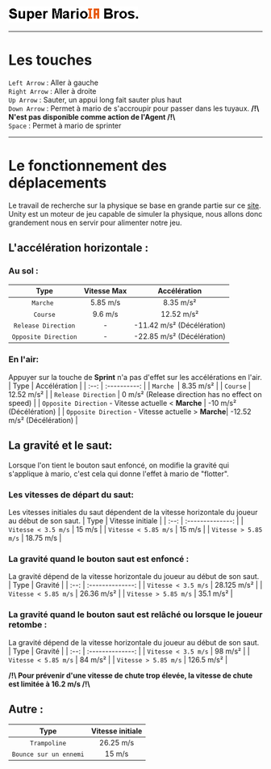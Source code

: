 ![Mario](/Docs/Images/Super_MarioIA_Bros.png)
***
# Les touches 
`Left Arrow` : Aller à gauche  
`Right Arrow` : Aller à droite  
`Up Arrow` : Sauter, un appui long fait sauter plus haut  
`Down Arrow` : Permet à mario de s'accroupir pour passer dans les tuyaux. **/!\ N'est pas disponible comme action de l'Agent /!\\**  
`Space` : Permet à mario de sprinter
***
# Le fonctionnement des déplacements
Le travail de recherche sur la physique se base en grande partie sur ce [site](https://drive.google.com/file/d/1IAZIW48kDXfpbrIQjIvmYxfSTMVZgTui/view?usp=sharing).  
Unity est un moteur de jeu capable de simuler la physique, nous allons donc grandement nous en servir pour alimenter notre jeu.
## L'accélération horizontale :
### Au sol :
| Type | Vitesse Max | Accélération |
| :--: | :---------: | :----------: |
| `Marche `| 5.85 m/s | 8.35 m/s² |
| `Course` | 9.6 m/s | 12.52 m/s² |
| `Release Direction` | - | -11.42 m/s² (Décélération) |
| `Opposite Direction` | - | -22.85 m/s² (Décélération) |
### En l'air:
Appuyer sur la touche de **Sprint** n'a pas d'effet sur les accélérations en l'air.
| Type |  Accélération |
| :--: | :----------: |
| `Marche `| 8.35 m/s² |
| `Course` | 12.52 m/s² |
| `Release Direction` | 0 m/s² (Release direction has no effect on speed) |
| `Opposite Direction` - Vitesse actuelle < **Marche** | -10 m/s² (Décélération) |
| `Opposite Direction` - Vitesse actuelle > **Marche**| -12.52 m/s² (Décélération) |
  
## La gravité et le saut:
Lorsque l'on tient le bouton saut enfoncé, on modifie la gravité qui s'applique à mario, c'est cela qui donne l'effet à mario de "flotter".
### Les vitesses de départ du saut:
Les vitesses initiales du saut dépendent de la vitesse horizontale du joueur au début de son saut.
| Type | Vitesse initiale |
| :--: | :--------------: |
| `Vitesse < 3.5 m/s` | 15 m/s |
| `Vitesse < 5.85 m/s` | 15 m/s |
| `Vitesse > 5.85 m/s` | 18.75 m/s |
### La gravité quand le bouton saut est enfoncé :
La gravité dépend de la vitesse horizontale du joueur au début de son saut.
| Type | Gravité |
| :--: | :--------------: |
| `Vitesse < 3.5 m/s` | 28.125 m/s² |
| `Vitesse < 5.85 m/s` | 26.36 m/s² |
| `Vitesse > 5.85 m/s` | 35.1 m/s² | 
### La gravité quand le bouton saut est relâché ou lorsque le joueur retombe :
La gravité dépend de la vitesse horizontale du joueur au début de son saut.
| Type | Gravité |
| :--: | :--------------: |
| `Vitesse < 3.5 m/s` | 98 m/s² |
| `Vitesse < 5.85 m/s` | 84 m/s² |
| `Vitesse > 5.85 m/s` | 126.5 m/s² |  

**/!\ Pour prévenir d'une vitesse de chute trop élevée, la vitesse de chute est limitée à 16.2 m/s /!\\**
  
## Autre :
| Type | Vitesse initiale |
| :--: | :--------------: |
| `Trampoline` | 26.25 m/s |
| `Bounce sur un ennemi` | 15 m/s |